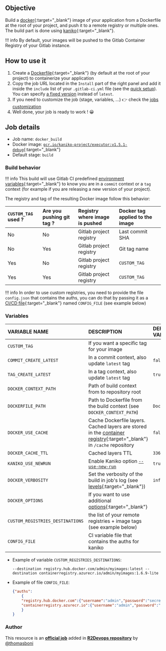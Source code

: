 ## Objective

Build a [docker](https://www.docker.com/){:target="_blank"} image of your application
from a Dockerfile at the root of your project, and push it to a remote registry or multiple ones. The build part is done using
[kaniko](https://github.com/GoogleContainerTools/kaniko){:target="_blank"}.

!!! info
    By default, your images will be pushed to the Gitlab Container
    Registry of your Gitlab instance.

## How to use it

1. Create a
   [Dockerfile](https://docs.docker.com/get-started/part2/#sample-dockerfile){:target="_blank"} (by default at the root of your project)
   to containerize your application
1. Copy the job URL located in the `Install` part of the right panel and add it inside the `include` list of your `.gitlab-ci.yml` file (see the [quick setup](/use-the-hub/#quick-setup)). You can specify [a fixed version](#changelog) instead of `latest`.
4. If you need to customize the job (stage, variables, ...) 👉 check the [jobs
   customization](/use-the-hub/#jobs-customization)
5. Well done, your job is ready to work ! 😀

## Job details

* Job name: `docker_build`
* Docker image: [`gcr.io/kaniko-project/executor:v1.5.1-debug`](https://github.com/GoogleContainerTools/kaniko){:target="_blank"}
* Default stage: `build`

### Build behavior

!!! info
    This build will use Gitlab CI predefined [environment variables](https://docs.gitlab.com/ee/ci/variables/predefined_variables.html){:target="_blank"}
    to know you are in a `commit` context or a `tag` context
    (for example if you are releasing a new version of your project).

The registry and tag of the resulting Docker image follow this behavior:

| `CUSTOM_TAG` used ? | Are you pushing git tag ? | Registry where image is pushed | Docker tag applied to the image |
|:--------------------|:--------------------------|:-------------------------------|:--------------------------------|
| No                  | No                        | Gitlab project registry        | Last commit SHA                 |
| No                  | Yes                       | Gitlab project registry        | Git tag name                    |
| Yes                 | No                        | Gitlab project registry        | `CUSTOM_TAG`                    |
| Yes                 | Yes                       | Gitlab project registry        | `CUSTOM_TAG`                    |

!!! info
    In order to use custom registries, you need to provide the file `config.json` that contains the auths, you can do that by passing it as a [CI/CD file](https://docs.gitlab.com/ee/ci/variables/#cicd-variable-types){:target="_blank"} named `CONFIG_FILE` (see example below)

### Variables

| VARIABLE NAME                    | DESCRIPTION                                                                                                                                                                          | DEFAULT VALUE |
|:---------------------------------|:-------------------------------------------------------------------------------------------------------------------------------------------------------------------------------------|:--------------|
| `CUSTOM_TAG`                     | If you want a specific tag for your image                                                                                                                                            | ` `           |
| `COMMIT_CREATE_LATEST`           | In a commit context, also update `latest` tag                                                                                                                                        | `false`       |
| `TAG_CREATE_LATEST`              | In a tag context, also update `latest` tag                                                                                                                                           | `true`        |
| `DOCKER_CONTEXT_PATH`            | Path of build context from to repository root                                                                                                                                        | ` `           |
| `DOCKERFILE_PATH`                | Path to Dockerfile from the build context (see `DOCKER_CONTEXT_PATH`)                                                                                                                | `Dockerfile`  |
| `DOCKER_USE_CACHE`               | Cache Dockerfile layers. Cached layers are stored in the [container registry](https://docs.gitlab.com/ee/user/packages/container_registry/){:target="_blank"} in `/cache` repository | `false`       |
| `DOCKER_CACHE_TTL`               | Cached layers TTL                                                                                                                                                                    | `336h`        |
| `KANIKO_USE_NEWRUN`              | Enable Kaniko option [`--use-new-run`](https://github.com/GoogleContainerTools/kaniko#--use-new-run)                                                                                 | `true`        |
| `DOCKER_VERBOSITY`               | Set the verbosity of the build in job's log (see [levels](https://github.com/GoogleContainerTools/kaniko#--verbosity){:target="_blank"})                                             | `info`        |
| `DOCKER_OPTIONS`                 | If you want to use additional [options](https://github.com/GoogleContainerTools/kaniko#additional-flags){:target="_blank"}                                                           | ` `           |
| `CUSTOM_REGISTRIES_DESTINATIONS` | the list of your remote registries + image tags (see example below)                                                                                                                  | ` `           |
| `CONFIG_FILE`                    | CI variable file that contains the auths for kaniko                                                                                                                                  | ` `           |

* Example of variable `CUSTOM_REGISTRIES_DESTINATIONS`:
    ```
    --destination registry.hub.docker.com/admin/myimages:latest --destination containerregistry.azurecr.io/admin/myimages:1.6.9-lite
    ```


* Example of file `CONFIG_FILE`:
    ```json
    {"auths":
        {
        "registry.hub.docker.com":{"username":"admin","password":"secret"},
        "containerregistry.azurecr.io":{"username":"admin","password":"password"}
        }
    }
    ```




### Author
This resource is an **[official job](https://docs.r2devops.io/faq-labels/)** added in [**R2Devops repository**](https://gitlab.com/r2devops/hub) by [@thomasboni](https://gitlab.com/thomasboni)